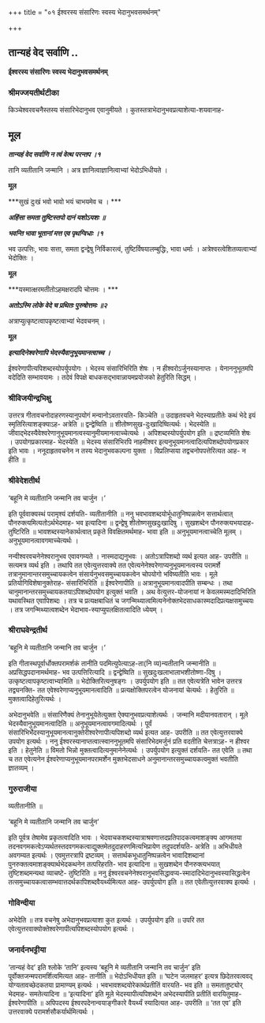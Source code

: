 +++
title = "०१ ईश्वरस्य संसारिणः स्वस्य भेदानुभवसमर्थनम्"

+++


## तान्यहं वेद सर्वाणि ..

**ईश्वरस्य संसारिणः स्वस्य भेदानुभवसमर्थनम्**

### **श्रीमज्जयतीर्थटीका**

किञ्चेश्वरवचनैस्तस्य संसारिभेदानुभव एवानुमीयते । कुतस्तत्राभेदानुभवप्रत्याशेत्या-शयवानाह-

## **मूल**

***तान्यहं वेद सर्वाणि न त्वं वेत्थ परन्तप ।१***

तानि व्यतीतानि जन्मानि । अत्र ज्ञानित्वाज्ञानित्वाभ्यां भेदोऽभिधीयते ।

**मूल**

***सुखं दुःखं भवो भावो भयं चाभयमेव च । ***

***अहिंसा समता तुष्टिस्तपो दानं यशोऽयशः ॥***

***भवन्ति भावा भूतानां मत्त एव पृथग्विधाः ।१***

भव उत्पत्तिः, भावः सत्ता, समता द्वन्द्वेषु निर्विकारत्वं, तुष्टिर्विषयालम्बुद्धिः, भावा धर्माः । अत्रेश्वरत्वेशितव्यत्वाभ्यां भेदोक्तिः ।

**मूल**

***यस्मात्क्षरमतीतोऽहमक्षरादपि चोत्तमः । ***

***अतोऽस्मि लोके वेदे च प्रथितः पुरुषोत्तमः ॥२***

अत्राप्युत्कृष्टत्वापकृष्टत्वाभ्यां भेदवचनम् ।

**मूल**

***इत्यादिनेश्वरेणापि भेदस्यैवानुभूयमानत्वाच्च ।***

ईश्वरेणापीत्यपिशब्दस्योपर्युपयोगः । भेदस्य संसारिभिरिति शेषः । न हीश्वरोऽर्जुनस्यानाप्तः । येनाननुभूतमपि वदेदिति सम्भावयामः । तदेवं विपक्षे बाधकसद्भावान्नायमप्रयोजको हेतुरिति सिद्धम् ।

### **श्रीविजयीन्द्रभिक्षु**

उत्तरत्र गीतावचनोदाहरणस्यानुपयोगं मन्वानोऽवतारयति- किञ्चेति ॥ उदाहृतवचने भेदस्याप्रतीतेः कथं भेदे इयं स्मृतिरित्याशङ्क्याऽह- अत्रेति ॥ द्वन्द्वेष्विति ॥ शीतोष्णसुख-दुःखादिष्वित्यर्थः । भेदस्येति ॥ जीवाद्भेदस्यैवेश्वरेणानुभूयमानत्वस्यानुमीयमानत्वाच्चेत्यर्थः । अपिशब्दस्योपर्युपयोग इति ॥ द्रष्टव्यमिति शेषः । उपयोगप्रकारमाह- भेदस्येति ॥ भेदस्य संसारिभिरपि नाहमीश्वर इत्यनुभूयमानत्वादित्यपिशब्दोपयोगप्रकार इति भावः । ननूदाहृतवचनेन न तस्य भेदानुभवकल्पना युक्ता । विप्रलिप्सया तद्वचनोपपत्तेरित्यत आह- न हीति ॥

### **श्रीवेदेशतीर्थ**

‘बहूनि मे व्यतीतानि जन्मानि तव चार्जुन ।’

इति पूर्ववाक्यस्थं परामृश्यं दर्शयति- व्यतीतानीति ॥ ननु भवभावशब्दयोर्भूधातुनिष्पन्नत्वेन सत्तार्थत्वात् पौनरुक्त्यमित्यतोऽर्थभेदमाह- भव इत्यादिना ॥ द्वन्द्वेषु शीतोष्णसुखदुःखादिषु । सुखशब्देन पौनरुक्त्यभयादाह- तुष्टिरिति ॥ भावशब्दस्यानेकार्थत्वात् प्रकृते विवक्षितमर्थमाह- भावा इति ॥ अनुभूयमानत्वाच्चेति मूलम् । अनुभूयमानत्वावगमाच्चेत्यर्थः ।

नन्वीश्वरवचनेनेश्वरानुभव एवावगम्यते । नास्मदाद्यनुभवः । अतोऽत्रापिशब्दो व्यर्थ इत्यत आह- उपरीति ॥ सत्यमत्र व्यर्थ इति । तथापि तत एवेत्युत्तरवाक्ये तत एवेत्यनेनेश्वरेणाप्यनुभूयमानत्वस्य परामर्शे तत्रानुमानान्तरसमुच्चायकत्वेन संसार्यनुभवसमुच्चायकत्वेन चोपयोगो भविष्यतीति भावः । मूले प्रतियोगिविशेषानुक्तेराह- संसारिभिरिति ॥ ईश्वरेणापीति ॥ अत्रानुभूयमानत्वादपीति सम्बन्धः । तथा चानुमानान्तरसमुच्चायकतयाऽपिशब्दोपयोग इत्युक्तं भवति । अथ वेत्युत्तर-योजनायां न केवलमस्मदादिभिरिति यथावस्थित एवापिशब्दः । तत्र च प्रत्यक्षबाधितं च जगन्मिथ्यात्वमित्यनेनोक्तभेदसाधकास्मदादिप्रत्यक्षसमुच्चयः । तत्र जगन्मिथ्यात्वशब्देन भेदाभाव-स्याप्युपलक्षितत्वादिति ध्येयम् ।

### **श्रीराघवेन्द्रतीर्थ**

‘बहूनि मे व्यतीतानि जन्मानि तव चार्जुन ।’

इति गीतास्थपूर्वार्धोक्तपरामर्शकं तानीति पदमित्युपेत्याऽह-ता(नि व्य)न्यतीतानि जन्मानीति ॥ अप्रसिद्धपदानामर्थमाह- भव उत्पत्तिरित्यादि ॥ द्वन्द्वेष्विति ॥ सुखदुःखलाभालाभशीतोष्णा-दिषु । उत्कृष्टत्वापकृष्टत्वाभ्यामिति ॥ भेदोक्तिरित्यनुषङ्गः । उपर्युपयोग इति ॥ तत एवेत्यत्रेति भावेन उत्तरत्र तद्व्यनक्ति- तत एवेश्वरेणाप्यनुभूयमानत्वादिति ॥ प्रत्यक्षोक्तिपरत्वेन योजनायां चेत्यर्थः । हेतुरिति ॥ मुक्तत्वादिहेतुरित्यर्थः ।

अभेदानुभवेति ॥ संसारिणैक्यं तेनानुभूयेतेत्युक्ता ऐक्यानुभवप्रत्याशेत्यर्थः । जन्मानि मदीयानवतारान् । मूले भेदस्यैवानुभूयमानत्वादिति ॥ अनुभूयमानत्वावगमादित्यर्थः । पूर्वं संसारिभिर्भेदस्यानुभूयमानत्वानुक्तेरीश्वरेणापीत्यपिशब्दो व्यर्थ इत्यत आह- उपरीति ॥ तत एवेत्युत्तरवाक्ये उपयोग इत्यर्थः । ननु ईश्वरस्यानाप्तत्वात्स्वाननुभूतमपि संसारिभेदमर्जुनं प्रति वदतीति चेत्तत्राऽह- न हीश्वर इति । हेतुनेति ॥ विमतो भिन्नो मुक्तत्वादित्यनुमानेनेत्यर्थः । उपर्युपयोग इत्युक्तं दर्शयति- तत एवेति ॥ तथा च तत एवेत्यनेन ईश्वरेणाप्यनुभूयमानपरामर्शेन मुक्तभेदसाधने अनुमानान्तरसमुच्चायकत्वमुक्तं भवतीति ज्ञातव्यम् ।

### **गुरुराजीया**

व्यतीतानीति ॥

‘बहूनि मे व्यतीतानि जन्मानि तव चार्जुन’

इति पूर्वत्र तेषामेव प्रकृतत्वादिति भावः । भेदवाचकशब्दस्यात्राश्रवणात्तदप्रतिपादकत्वमाशङ्क्य आगमतया तदनवगमकत्वेऽप्यर्थतस्तदवगमकत्वाद्युक्तमेतदुदाहरणमित्यभिप्रायेण तदुपदर्शयति- अत्रेति ॥ अभिधीयते अवगम्यत इत्यर्थः । एवमुत्तरत्रापि द्रष्टव्यम् । सत्तार्थकभूधातुनिष्पन्नत्वेन भावादिशब्दानां पुनरुक्तत्वमाशङ्क्यार्थभेदकथनेन तत्परिहरति- भाव इत्यादिना ॥ सुखशब्देन पौनरुक्त्यभयात् तुष्टिशब्दमन्यथा व्याचष्टे- तुष्टिरिति ॥ ननु ईश्वरवचनेनेश्वरानुभवसिद्धावप्य-स्मादादिभेदानुभवस्यासिद्धत्वेन तत्समुच्चायकत्वासम्भवात्तदर्थकापिशब्दवैयर्थ्यमित्यत आह- उपर्युपयोग इति ॥ तत एवेतीत्युत्तरवाक्य इत्यर्थः ।

### **गोविन्दीया**

अभेदेति ॥ तत्र वचनेषु अभेदानुभवप्रत्याशा कुत इत्यर्थः । उपर्युपयोग इति ॥ उपरि तत एवेत्युत्तरवाक्योक्तेश्वरेणापीत्यपिशब्दस्योपयोग इत्यर्थः ।

### **जनार्दनभट्टीया**

‘तान्यहं वेद’ इति श्लोके ‘तानि’ इत्यस्य ‘बहूनि मे व्यतीतानि जन्मानि तव चार्जुन’ इति पूर्वोक्तजन्मपरामर्शित्वमित्यत आह- तानीति ॥ भेदोऽभिधीयत इति ॥ ‘घटेन जलमाहर’ इत्यत्र छिदेतरवत्ववद् योग्यतावच्छेदकतया प्रामाण्यम् इत्यर्थः । भवभावशब्दयोरेकार्थप्रतीतिं वारयति- भव इति ॥ समतातुष्ट्योर् भेदमाह- समतेत्यादिना ॥ ‘इत्यादिना’ इति मूले भेदस्यापीत्यपिशब्देन अभेदस्यापीति प्रतीतिं वारयितुमाह- ईश्वरेणापीति ॥ अपिपदस्य ईश्वरपदेनान्वयाङ्गीकारे वैयर्थ्यं स्यादित्यत आह- उपरीति ॥ ‘तत एव’ इति उत्तरवाक्ये परामर्शसौकर्यार्थमित्यर्थः ।

